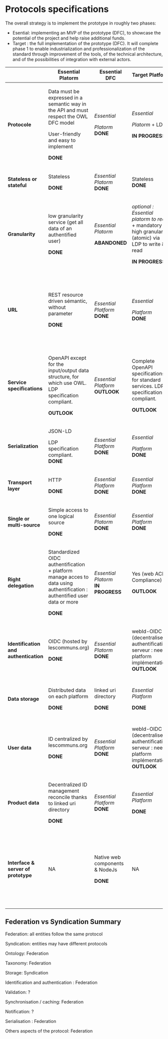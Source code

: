 # Protocols specifications

The overall strategy is to implement the prototype in roughly two phases:

* Esential: implementing an MVP of the prototype (DFC), to showcase the potential of the project and help raise additional funds.
* Target : the full implementation of the prototype (DFC). It will complete phase 1 to enable industrialization and professionalization of the standard through improvement of the tools, of the technical architecture, and of the possibilities of integration with external actors.

|                                       | Essential Platorm                                                                                                                                                   | Essential DFC                                                              | Target Platform                                                                                                                                               | Target  DFC                                                                                                                                                             |
| ------------------------------------- | ------------------------------------------------------------------------------------------------------------------------------------------------------------------- | -------------------------------------------------------------------------- | ------------------------------------------------------------------------------------------------------------------------------------------------------------- | ----------------------------------------------------------------------------------------------------------------------------------------------------------------------- |
| **Protocole**                         | <p>Data must be expressed in a semantic way in the API and must respect the OWL DFC model</p><p>User-friendly and easy to implement</p><p><strong>DONE</strong></p> | <p><em>Essential</em> </p><p><em>Platorm</em> <strong>DONE</strong></p>    | <p><em>Essential</em> </p><p><em>Platorm</em> + LDP</p><p><strong>IN PROGRESS</strong></p>                                                                    | <p><em>Essential</em> </p><p><em>DFC +</em> Full Semantic protocol (LDP + SPARQL)</p><p><strong>DONE</strong></p>                                                       |
| **Stateless or stateful**             | <p>Stateless</p><p><strong>DONE</strong></p>                                                                                                                        | <p><em>Essential Platorm</em><br><em></em><strong>DONE</strong></p>        | <p>Stateless<br><em></em><strong>DONE</strong></p>                                                                                                            | <p><em>Target Platform</em><br><em></em><strong>DONE</strong></p>                                                                                                       |
| **Granularity**                       | <p>low granularity service (get all data of an authentified user)</p><p><strong>DONE</strong></p>                                                                   | <p><em>Essential Platorm</em></p><p><strong>ABANDONED</strong></p>         | <p><em>optional : Essential platorm to read</em> + mandatory : high granularity (atomic) via LDP to write &#x26; read</p><p> <strong>IN PROGRESS</strong></p> | <p>NO DIRECT WRITE</p><p>read :high granularity (atomic) via </p><p><strong>DONE</strong></p>                                                                           |
| **URL**                               | <p>REST resource driven sémantic, without parameter</p><p><strong>DONE</strong></p>                                                                                 | <p><em>Essential Platform</em><br><em></em><strong>DONE</strong></p>       | <p><em>Essential</em> </p><p><em>Platform</em> <br><strong>DONE</strong></p>                                                                                  | <p><em>Target DFC</em> +</p><p>parameters enabling queries (SPARQL or HyperGraphQL)</p><p>SPARQL : <strong>DONE</strong><br>HyperGraphQL : <strong>OUTLOOK</strong></p> |
| **Service specifications**            | <p>OpenAPI except for the input/output data structure, for which use OWL. LDP specification compliant.</p><p><strong>OUTLOOK</strong></p>                           | <p><em>Essential Platform</em><br><em></em><strong>OUTLOOK</strong></p>    | <p>Complete OpenAPI specifications for standard services. LDP specification compliant.</p><p><strong>OUTLOOK</strong></p>                                     | <p>SPARQL spec for high granularity service by Query</p><p><strong>OUTLOOK</strong></p>                                                                                 |
| **Serialization**                     | <p>JSON-LD</p><p>LDP specification compliant.<br><strong>DONE</strong></p><p></p>                                                                                   | <p><em>Essential Platform</em><br><em></em><strong>DONE</strong></p>       | <p><em>Essential</em> </p><p><em>Platform</em> <br><strong>DONE</strong></p>                                                                                  | <p><em>Essential DFC</em> + JSON-LD in the data attribute if HyperGraphQL</p><p><strong>OUTLOOK</strong></p>                                                            |
| **Transport layer**                   | <p>HTTP</p><p><strong>DONE</strong></p>                                                                                                                             | <p><em>Essential Platform</em><br><em></em><strong>DONE</strong></p>       | <p><em>Essential Platform</em><br><em></em><strong>DONE</strong></p>                                                                                          | <p><em>Essential DFC</em><br><em></em><strong>DONE</strong></p>                                                                                                         |
| **Single or multi-source**            | <p>Simple access to one logical source</p><p><strong>DONE</strong></p>                                                                                              | <p><em>Essential Platorm</em><br><em></em><strong>DONE</strong></p>        | <p><em>Essential Platform</em><br><em></em><strong>DONE</strong></p>                                                                                          | <p>Query on multiple sources</p><p><strong>OUTLOOK</strong></p>                                                                                                         |
| **Right delegation**                  | <p>Standardized<br>OIDC authentification + platform manage acces to data using authentification : authentified user data or more</p><p><strong>DONE</strong></p>    | <p><em>Essential Platorm</em><br><em></em><strong>IN PROGRESS</strong></p> | <p>Yes (web ACL Compliance)</p><p><strong>OUTLOOK</strong></p>                                                                                                | <p>Yes (web ACL implementation)</p><p><strong>OUTLOOK</strong></p>                                                                                                      |
| **Identification and authentication** | <p>OIDC (hosted by lescommuns.org)</p><p><strong>DONE</strong></p>                                                                                                  | <p><em>Essential Platorm</em><br><em></em><strong>DONE</strong></p>        | <p>webId-OIDC (decentralised authentification serveur : need platform implémentation)<br><strong>OUTLOOK</strong></p><p></p>                                  | <p><em>Target Platform</em><br><em></em><strong>OUTLOOK</strong></p>                                                                                                    |
| **Data storage**                      | <p>Distributed data on each platform</p><p><strong>DONE</strong></p>                                                                                                | <p> linked uri directory</p><p><strong>DONE</strong></p>                   | <p><em>Essential Platform</em></p><p><strong>DONE</strong></p>                                                                                                | <p><em>Essential DFC</em> +semantic cache</p><p><strong>IN PROGRESS</strong></p>                                                                                        |
| **User data**                         | <p>ID centralized by lescommuns.org</p><p><strong>DONE</strong></p>                                                                                                 | <p><em>Essential Platform</em><br><em></em><strong>DONE</strong></p>       | <p>webId-OIDC (decentralised authentification serveur : need platform implémentation)<br><strong>OUTLOOK</strong></p>                                         | <p><em>Target Platform</em><br><em></em><strong>OUTLOOK</strong></p>                                                                                                    |
| **Product data**                      | <p>Decentralized ID management reconcile thanks to linked uri directory</p><p><strong>DONE</strong></p>                                                             | <p><em>Essential Platform</em><br><em></em><strong>DONE</strong></p>       | <p><em>Essential Platform</em></p><p><strong>DONE</strong></p>                                                                                                | <p><em>Essential DFC</em></p><p><strong>DONE</strong></p>                                                                                                               |
| **Interface & server of prototype**   | NA                                                                                                                                                                  | <p>Native web components &#x26; NodeJs</p><p><strong>DONE</strong></p>     | NA                                                                                                                                                            | <p>Semantic Serveur (Semapps)</p><p>Interface could be React OR Startin’blox</p><p>server : <strong>DONE</strong><br>interface : <strong>OUTLOOK</strong></p>           |

## Federation vs Syndication Summary

Federation: all entities follow the same protocol

Syndication: entities may have different protocols

Ontology: Federation

Taxonomy: Federation

Storage: Syndication

Identification and authentication : Federation

Validation: ?

Synchronisation / caching: Federation

Notification: ?

Serialisation : Federation

Others aspects of the protocol: Federation
